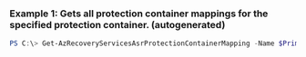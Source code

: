 ### Example 1: Gets all protection container mappings for the specified protection container. (autogenerated)
```powershell
PS C:\> Get-AzRecoveryServicesAsrProtectionContainerMapping -Name $PrimaryProtectionContainerMapping -ProtectionContainer $Container
```


